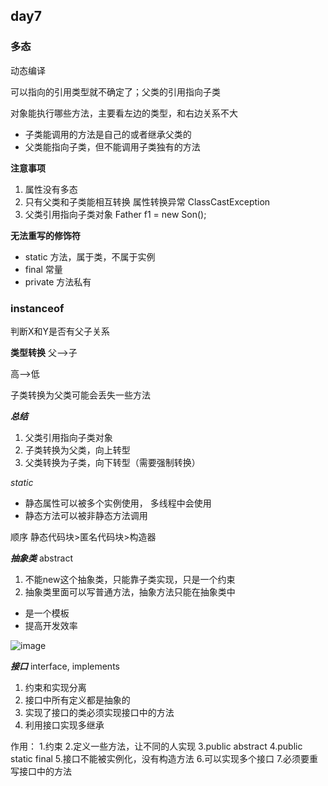 ## day7
### 多态
动态编译

可以指向的引用类型就不确定了；父类的引用指向子类

对象能执行哪些方法，主要看左边的类型，和右边关系不大

- 子类能调用的方法是自己的或者继承父类的
- 父类能指向子类，但不能调用子类独有的方法

**注意事项**
1. 属性没有多态
2. 只有父类和子类能相互转换   属性转换异常 ClassCastException
3. 父类引用指向子类对象 Father f1 = new Son();


**无法重写的修饰符**
- static 方法，属于类，不属于实例
- final 常量
- private 方法私有


### instanceof
判断X和Y是否有父子关系


**类型转换**
父-->子

高-->低

子类转换为父类可能会丢失一些方法

***总结***
1. 父类引用指向子类对象
2. 子类转换为父类，向上转型
3. 父类转换为子类，向下转型（需要强制转换）

*static*
- 静态属性可以被多个实例使用， 多线程中会使用
- 静态方法可以被非静态方法调用

顺序
静态代码块>匿名代码块>构造器

***抽象类*** abstract
1. 不能new这个抽象类，只能靠子类实现，只是一个约束
2. 抽象类里面可以写普通方法，抽象方法只能在抽象类中

- 是一个模板
- 提高开发效率

![image](https://user-images.githubusercontent.com/91414286/189033651-1c3b73d8-c4c5-4eca-b0d0-49f22f880c38.png)


***接口*** interface, implements
1. 约束和实现分离
2. 接口中所有定义都是抽象的
3. 实现了接口的类必须实现接口中的方法
4. 利用接口实现多继承


作用：
    1.约束
    2.定义一些方法，让不同的人实现
    3.public abstract
    4.public static final
    5.接口不能被实例化，没有构造方法
    6.可以实现多个接口
    7.必须要重写接口中的方法
